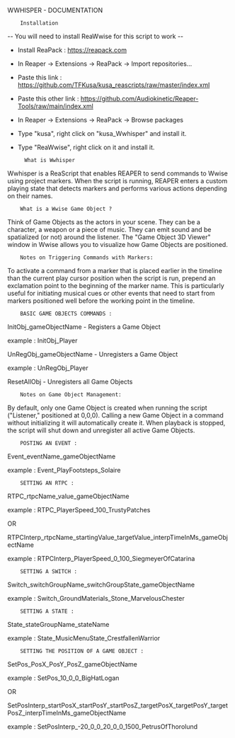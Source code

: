 WWHISPER - DOCUMENTATION


        Installation

-- You will need to install ReaWwise for this script to work --

- Install ReaPack : https://reapack.com
- In Reaper -> Extensions -> ReaPack -> Import repositories...
- Paste this link : https://github.com/TFKusa/kusa_reascripts/raw/master/index.xml
- Paste this other link : https://github.com/Audiokinetic/Reaper-Tools/raw/main/index.xml
- In Reaper -> Extensions -> ReaPack -> Browse packages
- Type "kusa", right click on "kusa_Wwhisper" and install it.
- Type "ReaWwise", right click on it and install it.




        What is Wwhisper

Wwhisper is a ReaScript that enables REAPER to send commands to Wwise using project markers. When the script is running, REAPER enters a custom playing state that detects markers and performs various actions depending on their names.




        What is a Wwise Game Object ?

Think of Game Objects as the actors in your scene. They can be a character, a weapon or a piece of music. They can emit sound and be spatialized (or not) around the listener. The "Game Object 3D Viewer" window in Wwise allows you to visualize how Game Objects are positioned.




        Notes on Triggering Commands with Markers:

To activate a command from a marker that is placed earlier in the timeline than the current play cursor position when the script is run, prepend an exclamation point to the beginning of the marker name. This is particularly useful for initiating musical cues or other events that need to start from markers positioned well before the working point in the timeline.




        BASIC GAME OBJECTS COMMANDS :

InitObj_gameObjectName          - Registers a Game Object

example : InitObj_Player


UnRegObj_gameObjectName         - Unregisters a Game Object

example : UnRegObj_Player


ResetAllObj                     - Unregisters all Game Objects




        Notes on Game Object Management:

By default, only one Game Object is created when running the script ("Listener," positioned at 0,0,0). Calling a new Game Object in a command without initializing it will automatically create it. When playback is stopped, the script will shut down and unregister all active Game Objects.




        POSTING AN EVENT :

Event_eventName_gameObjectName

example : Event_PlayFootsteps_Solaire




        SETTING AN RTPC :

RTPC_rtpcName_value_gameObjectName

example : RTPC_PlayerSpeed_100_TrustyPatches

OR

RTPCInterp_rtpcName_startingValue_targetValue_interpTimeInMs_gameObjectName

example : RTPCInterp_PlayerSpeed_0_100_SiegmeyerOfCatarina




        SETTING A SWITCH :

Switch_switchGroupName_switchGroupState_gameObjectName

example : Switch_GroundMaterials_Stone_MarvelousChester




        SETTING A STATE :

State_stateGroupName_stateName

example : State_MusicMenuState_CrestfallenWarrior




        SETTING THE POSITION OF A GAME OBJECT :

SetPos_PosX_PosY_PosZ_gameObjectName

example : SetPos_10_0_0_BigHatLogan

OR

SetPosInterp_startPosX_startPosY_startPosZ_targetPosX_targetPosY_targetPosZ_interpTimeInMs_gameObjectName

example : SetPosInterp_-20_0_0_20_0_0_1500_PetrusOfThorolund